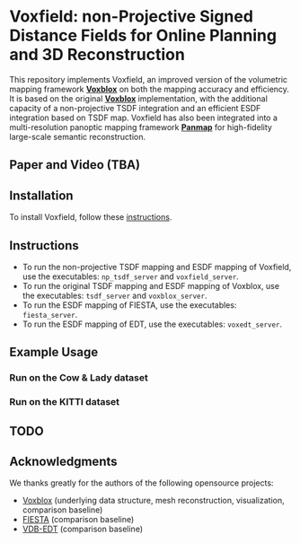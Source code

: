 # Voxfield: non-Projective Signed Distance Fields for Online Planning and 3D Reconstruction

This repository implements Voxfield, an improved version of the volumetric mapping framework [**Voxblox**](https://github.com/ethz-asl/voxblox) on both the mapping accuracy and efficiency. 
It is based on the original [**Voxblox**](https://github.com/ethz-asl/voxblox) implementation, with the additional capacity of a non-projective TSDF integration and an efficient ESDF integration based on TSDF map.
Voxfield has also been integrated into a multi-resolution panoptic mapping framework [**Panmap**](https://github.com/VIS4ROB-lab/voxfield-panmap) for high-fidelity large-scale semantic reconstruction.

## Paper and Video (TBA)

## Installation
To install Voxfield, follow these [instructions](). 

## Instructions
- To run the non-projective TSDF mapping and ESDF mapping of Voxfield, use the executables: ```np_tsdf_server``` and ```voxfield_server```. 
- To run the original TSDF mapping and ESDF mapping of Voxblox, use the executables: ```tsdf_server``` and ```voxblox_server```. 
- To run the ESDF mapping of FIESTA, use the executables: ```fiesta_server```.
- To run the ESDF mapping of EDT, use the executables: ```voxedt_server```.

## Example Usage
### Run on the Cow & Lady dataset


### Run on the KITTI dataset

## TODO

## Acknowledgments
We thanks greatly for the authors of the following opensource projects: 

- [Voxblox](https://github.com/ethz-asl/voxblox) (underlying data structure, mesh reconstruction, visualization, comparison baseline)
- [FIESTA](https://github.com/HKUST-Aerial-Robotics/FIESTA) (comparison baseline)
- [VDB-EDT](https://github.com/zhudelong/VDB-EDT) (comparison baseline)